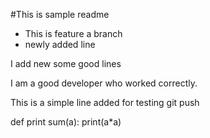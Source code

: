 #This is sample readme

- This is feature a branch
- newly added line

I add new some good
lines

I am a good developer who worked correctly.

This is a simple line added for testing git push

def print sum(a):
    print(a*a)


